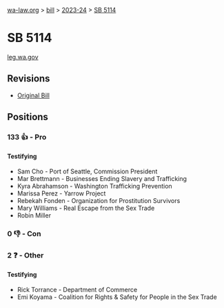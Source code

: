 [wa-law.org](/) > [bill](/bill/) > [2023-24](/bill/2023-24/) > [SB 5114](/bill/2023-24/sb/5114/)

# SB 5114
[leg.wa.gov](https://app.leg.wa.gov/billsummary?BillNumber=5114&Year=2023&Initiative=false)

## Revisions
* [Original Bill](1/)

## Positions
### 133 👍 - Pro
#### Testifying
* Sam Cho - Port of Seattle, Commission President
* Mar  Brettmann - Businesses Ending Slavery and Trafficking
*  Kyra Abrahamson - Washington Trafficking Prevention
* Marissa Perez - Yarrow Project
* Rebekah Fonden - Organization for Prostitution Survivors
* Mary Williams  - Real Escape from the Sex Trade
* Robin  Miller

### 0 👎 - Con

### 2 ❓ - Other
#### Testifying
* Rick Torrance - Department of Commerce
* Emi Koyama - Coalition for Rights & Safety for People in the Sex Trade
